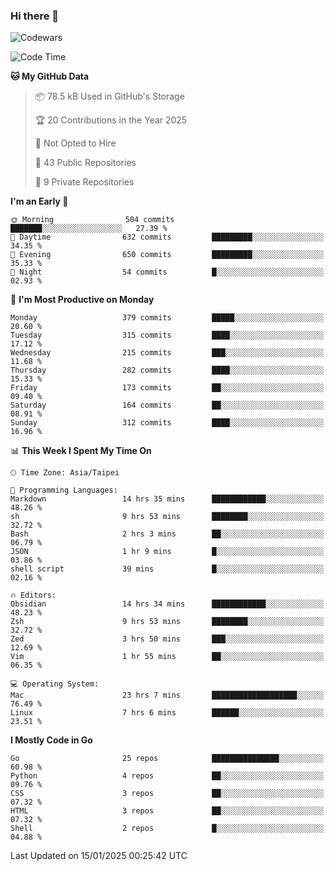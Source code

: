 ### Hi there 👋

![Codewars](https://www.codewars.com/users/omegaatt36/badges/small)

<!--START_SECTION:waka-->
![Code Time](http://img.shields.io/badge/Code%20Time-2%2C980%20hrs%2044%20mins-blue)

**🐱 My GitHub Data** 

> 📦 78.5 kB Used in GitHub's Storage 
 > 
> 🏆 20 Contributions in the Year 2025
 > 
> 🚫 Not Opted to Hire
 > 
> 📜 43 Public Repositories 
 > 
> 🔑 9 Private Repositories 
 > 
**I'm an Early 🐤** 

```text
🌞 Morning                504 commits         ███████░░░░░░░░░░░░░░░░░░   27.39 % 
🌆 Daytime                632 commits         █████████░░░░░░░░░░░░░░░░   34.35 % 
🌃 Evening                650 commits         █████████░░░░░░░░░░░░░░░░   35.33 % 
🌙 Night                  54 commits          █░░░░░░░░░░░░░░░░░░░░░░░░   02.93 % 
```
📅 **I'm Most Productive on Monday** 

```text
Monday                   379 commits         █████░░░░░░░░░░░░░░░░░░░░   20.60 % 
Tuesday                  315 commits         ████░░░░░░░░░░░░░░░░░░░░░   17.12 % 
Wednesday                215 commits         ███░░░░░░░░░░░░░░░░░░░░░░   11.68 % 
Thursday                 282 commits         ████░░░░░░░░░░░░░░░░░░░░░   15.33 % 
Friday                   173 commits         ██░░░░░░░░░░░░░░░░░░░░░░░   09.40 % 
Saturday                 164 commits         ██░░░░░░░░░░░░░░░░░░░░░░░   08.91 % 
Sunday                   312 commits         ████░░░░░░░░░░░░░░░░░░░░░   16.96 % 
```


📊 **This Week I Spent My Time On** 

```text
🕑︎ Time Zone: Asia/Taipei

💬 Programming Languages: 
Markdown                 14 hrs 35 mins      ████████████░░░░░░░░░░░░░   48.26 % 
sh                       9 hrs 53 mins       ████████░░░░░░░░░░░░░░░░░   32.72 % 
Bash                     2 hrs 3 mins        ██░░░░░░░░░░░░░░░░░░░░░░░   06.79 % 
JSON                     1 hr 9 mins         █░░░░░░░░░░░░░░░░░░░░░░░░   03.86 % 
shell script             39 mins             █░░░░░░░░░░░░░░░░░░░░░░░░   02.16 % 

🔥 Editors: 
Obsidian                 14 hrs 34 mins      ████████████░░░░░░░░░░░░░   48.23 % 
Zsh                      9 hrs 53 mins       ████████░░░░░░░░░░░░░░░░░   32.72 % 
Zed                      3 hrs 50 mins       ███░░░░░░░░░░░░░░░░░░░░░░   12.69 % 
Vim                      1 hr 55 mins        ██░░░░░░░░░░░░░░░░░░░░░░░   06.35 % 

💻 Operating System: 
Mac                      23 hrs 7 mins       ███████████████████░░░░░░   76.49 % 
Linux                    7 hrs 6 mins        ██████░░░░░░░░░░░░░░░░░░░   23.51 % 
```

**I Mostly Code in Go** 

```text
Go                       25 repos            ███████████████░░░░░░░░░░   60.98 % 
Python                   4 repos             ██░░░░░░░░░░░░░░░░░░░░░░░   09.76 % 
CSS                      3 repos             ██░░░░░░░░░░░░░░░░░░░░░░░   07.32 % 
HTML                     3 repos             ██░░░░░░░░░░░░░░░░░░░░░░░   07.32 % 
Shell                    2 repos             █░░░░░░░░░░░░░░░░░░░░░░░░   04.88 % 
```




 Last Updated on 15/01/2025 00:25:42 UTC
<!--END_SECTION:waka-->

<!--
**omegaatt36/omegaatt36** is a ✨ _special_ ✨ repository because its `README.md` (this file) appears on your GitHub profile.

Here are some ideas to get you started:

- 🔭 I’m currently working on ...
- 🌱 I’m currently learning ...
- 👯 I’m looking to collaborate on ...
- 🤔 I’m looking for help with ...
- 💬 Ask me about ...
- 📫 How to reach me: ...
- 😄 Pronouns: ...
- ⚡ Fun fact: ...
-->
